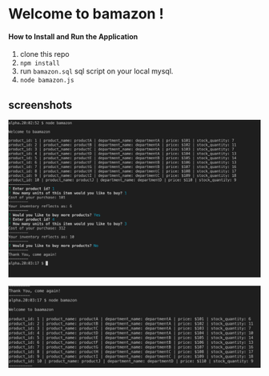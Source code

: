 # Welcome to bamazon !

#### How to Install and Run the Application

1. clone this repo
2. `npm install`
3. run `bamazon.sql` sql script on your local mysql.
3. `node bamazon.js`

## screenshots

![alt text](screenshot01.png)

![alt text](screenshot02.png)
